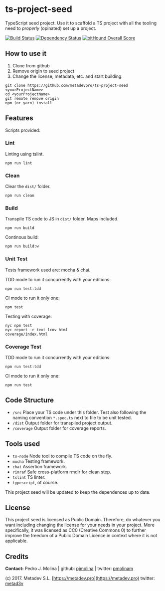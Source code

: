 # ts-project-seed

TypeScript seed project. Use it to scaffold a TS project with all the tooling need to *properly* (opinated) set up a project.

[![Build Status](https://travis-ci.org/metadevpro/ts-project-seed.svg?branch=master)](https://travis-ci.org/metadevpro/ts-project-seed)
[![Dependency Status](https://david-dm.org/metadevpro/ts-project-seed.svg)](https://david-dm.org/metadevpro/ts-project-seed-ts)
[![bitHound Overall Score](https://www.bithound.io/github/metadevpro/ts-project-seed/badges/score.svg)](https://www.bithound.io/github/metadevpro/ts-project-seed)

## How to use it

1. Clone from github
2. Remove origin to seed project
3. Change the license, metadata, etc. and start building.

```
git clone https://github.com/metadevpro/ts-project-seed <yourProjectName>
cd <yourProjectName>
git remote remove origin
npm (or yarn) install
```

## Features
Scripts provided:

### Lint
Linting using tslint.

```
npm run lint
```

### Clean
Clear the `dist/` folder.

```
npm run clean
```

### Build
Transpile TS code to JS in `dist/` folder. Maps included.

```
npm run build
```

Continous build:

```
npm run build:w
```

### Unit Test
Tests framework used are: mocha & chai.

TDD mode to run it concurrently with your editions:

```
npm run test:tdd
```

CI mode to run it only one:

```
npm test
```

Testing with coverage:

```
nyc npm test
nyc report -r text lcov html
coverage/index.html
```


### Coverage Test
TDD mode to run it concurrently with your editions:

```
npm run test:tdd
```

CI mode to run it only one:

```
npm run test
```

## Code Structure

- `/src` Place your TS code under this folder. Test also following the naming convention `*.spec.ts` next to file to be unit tested.
- `/dist` Output folder for transpiled project output.
- `/coverage` Output folder for coverage reports.

## Tools used

- `ts-node` Node tool to compile TS code on the fly.
- `mocha` Testing framework.
- `chai` Assertion framework.
- `rimraf` Safe cross-platform rmdir for clean step.
- `tslint` TS linter.
- `typescript`, of course.

This project seed will be updated to keep the dependences up to date.

## License
This project seed is licensed as Public Domain. Therefore, do whatever you want including changing the license for your needs in your project.
More specifically, it was licensed as CC0 (Creative Commons 0) to further improve the freedom of a Public Domain Licence in context where it is not applicable.


## Credits
**Contact:** Pedro J. Molina | github: [pjmolina](https://github.com/pjmolina) | twitter: [pmolinam](https://twitter.com/pmolinam)

(c) 2017. Metadev S.L. [https://metadev.pro](https://metadev.pro) twitter: [metad3v](https://twitter.com/metad3v)